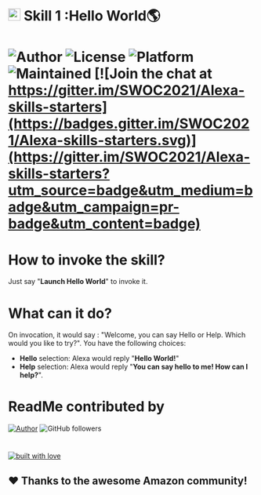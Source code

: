 <h1><b><img src="https://www.clipartmax.com/png/full/193-1934146_%C2%A0-alexa-skills-kit-logo.png" width="25px"> Skill 1 :Hello World🌎</b><h1>

![Author](https://img.shields.io/badge/author-garimasingh128-orange)
![License](https://img.shields.io/badge/license-MIT-brightgreen)
![Platform](https://img.shields.io/badge/platform-Visual%20Studio%20Code-blue)
![Maintained](https://img.shields.io/maintenance/yes/2020)
[![Join the chat at https://gitter.im/SWOC2021/Alexa-skills-starters](https://badges.gitter.im/SWOC2021/Alexa-skills-starters.svg)](https://gitter.im/SWOC2021/Alexa-skills-starters?utm_source=badge&utm_medium=badge&utm_campaign=pr-badge&utm_content=badge)

# __How to invoke the skill?__
Just say "__Launch Hello World__" to invoke it.

# __What can it do?__
On invocation, it would say :
"Welcome, you can say Hello or Help. Which would you like to try?". You have the following choices:

* __Hello__ selection: Alexa would reply "__Hello World!__"
* __Help__ selection: Alexa would reply "__You can say hello to me! How can I help?__".

# __ReadMe contributed by__
<a href="https://github.com/dalalvarun">![Author](https://img.shields.io/badge/USER-dalalvarun-yellow)</a> ![GitHub followers](https://img.shields.io/github/followers/dalalvarun?style=social)

#
[![built with love](https://forthebadge.com/images/badges/built-with-love.svg)](https://github.com/garimasingh128) 
## ❤️ Thanks to the awesome Amazon community!

